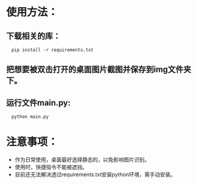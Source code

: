 # 使用方法：
## 下载相关的库：

```
  pip install -r requirements.txt
```

## 把想要被双击打开的桌面图片截图并保存到img文件夹下。
## 运行文件main.py:

```
  python main.py
```

# 注意事项：
* 作为日常使用，桌面最好选择静态的，以免影响图片识别。
* 使用时，快捷指令不能被遮挡。
* 目前还无法解决透过requirements.txt安装python环境，需手动安装。

